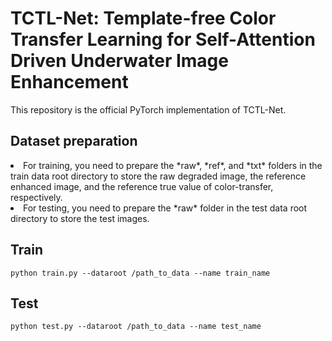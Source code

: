 # TCTL-Net: Template-free Color Transfer Learning for Self-Attention Driven Underwater Image Enhancement
This repository is the official PyTorch implementation of TCTL-Net.
## Dataset preparation 
<li>For training, you need to prepare the *raw*, *ref*, and *txt* folders in the train data root directory to store the raw degraded image, the reference enhanced image, and the reference true value of color-transfer, respectively. 
<li>For testing, you need to prepare the *raw* folder in the test data root directory to store the test images.

## Train
``` 
python train.py --dataroot /path_to_data --name train_name
```
## Test
```
python test.py --dataroot /path_to_data --name test_name
```